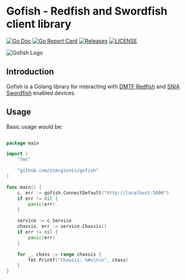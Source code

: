  # Gofish - Redfish and Swordfish client library

[![Go Doc](https://godoc.org/github.com/stmcginnis/gofish?status.svg)](http://godoc.org/github.com/stmcginnis/gofish)
[![Go Report Card](https://goreportcard.com/badge/github.com/stmcginnis/gofish?branch=main)](https://goreportcard.com/report/github.com/stmcginnis/gofish)
[![Releases](https://img.shields.io/github/release/stmcginnis/gofish/all.svg?style=flat-square)](https://github.com/kozl/gofish/releases)
[![LICENSE](https://img.shields.io/github/license/stmcginnis/gofish.svg?style=flat-square)](https://github.com/kozl/gofish/blob/main/LICENSE)

![Gofish Logo](./images/gofish200x117.png)

## Introduction

Gofish is a Golang library for interacting with [DMTF
Redfish](https://www.dmtf.org/standards/redfish) and [SNIA
Swordfish](https://www.snia.org/forums/smi/swordfish) enabled devices.

## Usage ##

Basic usage would be:

```go

package main

import (
    "fmt"

    "github.com/stmcginnis/gofish"
)

func main() {
    c, err := gofish.ConnectDefault("http://localhost:5000")
    if err != nil {
        panic(err)
    }

    service := c.Service
    chassis, err := service.Chassis()
    if err != nil {
        panic(err)
    }

    for _, chass := range chassis {
        fmt.Printf("Chassis: %#v\n\n", chass)
    }
}
```
